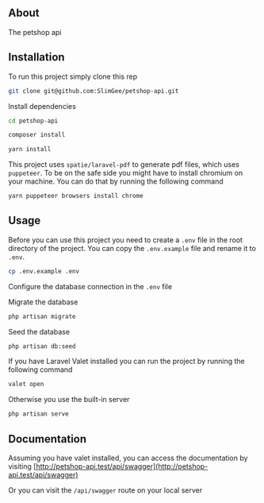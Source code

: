 ## About

The petshop api

## Installation

To run this project simply clone this rep

```bash
git clone git@github.com:SlimGee/petshop-api.git
```

Install dependencies

```bash
cd petshop-api
```

```bash
composer install
```

```bash
yarn install
```

This project uses `spatie/laravel-pdf` to generate pdf files, which uses `puppeteer`. To be on the safe side you might have to install chromium on your machine. You can do that by running the following command
```bash
yarn puppeteer browsers install chrome
```

## Usage

Before you can use this project you need to create a `.env` file in the root directory of the project. You can copy the `.env.example` file and rename it to `.env`.
```bash
cp .env.example .env
```

Configure the database connection in the `.env` file

Migrate the database
```bash
php artisan migrate
```

Seed the database
```bash
php artisan db:seed
```

If you have Laravel Valet installed you can run the project by running the following command
```bash
valet open
```

Otherwise you use the built-in server
```bash
php artisan serve
```

## Documentation
Assuming you have valet installed, you can access the documentation by visiting [http://petshop-api.test/api/swagger](http://petshop-api.test/api/swagger)

Or you can visit the `/api/swagger` route on your local server

